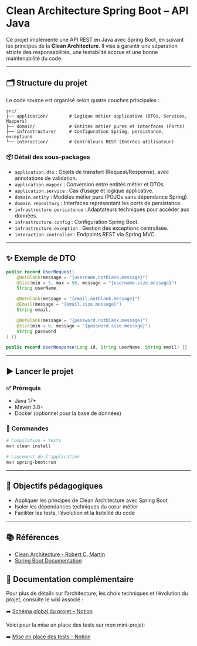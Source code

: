 # Clean Architecture Spring Boot – API Java

Ce projet implémente une API REST en Java avec Spring Boot, en suivant les principes de la **Clean Architecture**. Il vise à garantir une séparation stricte des responsabilités, une testabilité accrue et une bonne maintenabilité du code.

---

## 🗂️ Structure du projet

Le code source est organisé selon quatre couches principales :

```
src/
├── application/        # Logique métier applicative (DTOs, Services, Mappers)
├── domain/             # Entités métier pures et interfaces (Ports)
├── infrastructure/     # Configuration Spring, persistance, exceptions
└── interaction/        # Contrôleurs REST (Entrées utilisateur)
```

### 📦 Détail des sous-packages

- `application.dto` : Objets de transfert (Request/Response), avec annotations de validation.  
- `application.mapper` : Conversion entre entités métier et DTOs.  
- `application.service` : Cas d’usage et logique applicative.  
- `domain.entity` : Modèles métier purs (POJOs sans dépendance Spring).  
- `domain.repository` : Interfaces représentant les ports de persistance.  
- `infrastructure.persistence` : Adaptateurs techniques pour accéder aux données.  
- `infrastructure.config` : Configuration Spring Boot.  
- `infrastructure.exception` : Gestion des exceptions centralisée.  
- `interaction.controller` : Endpoints REST via Spring MVC.  

---

## ✨ Exemple de DTO

```java
public record UserRequest(
    @NotBlank(message = "{username.notblank.message}")
    @Size(min = 3, max = 50, message = "{username.size.message}")
    String userName,

    @NotBlank(message = "{email.notblank.message}")
    @Email(message = "{email.size.message}")
    String email,

    @NotBlank(message = "{password.notblank.message}")
    @Size(min = 6, message = "{password.size.message}")
    String password
) {}
```

```java
public record UserResponse(Long id, String userName, String email) {}
```

---

## ▶️ Lancer le projet

### ✅ Prérequis

- Java 17+  
- Maven 3.8+  
- Docker (optionnel pour la base de données)  

### 🚀 Commandes

```bash
# Compilation + tests
mvn clean install

# Lancement de l'application
mvn spring-boot:run
```

---

## 🎯 Objectifs pédagogiques

- Appliquer les principes de Clean Architecture avec Spring Boot  
- Isoler les dépendances techniques du cœur métier  
- Faciliter les tests, l’évolution et la lisibilité du code  

---

## 📚 Références

- [Clean Architecture - Robert C. Martin](https://www.oreilly.com/library/view/clean-architecture/9780134494272/)  
- [Spring Boot Documentation](https://docs.spring.io/spring-boot/)

## 📘 Documentation complémentaire

Pour plus de détails sur l’architecture, les choix techniques et l’évolution du projet, consulte le wiki associé :

➡️ [Schéma global du projet – Notion](https://polite-payment-f71.notion.site/Sch-ma-global-du-projet-1d59b8a90bd9807fa706d5d9c579ad33?pvs=4)

Voici pour la mise en place des tests sur mon mini-projet:

➡️ [Mise en place des tests - Notion](https://polite-payment-f71.notion.site/Mise-en-place-des-tests-1d79b8a90bd9801eacf8f0bbd5253685?pvs=4)
